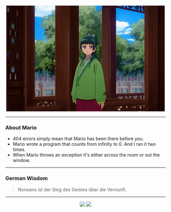 <p align="center">
  <img src="assets/maomao.gif" />
</p>

---

### About Mario
- 404 errors simply mean that Mario has been there before you.
- Mario wrote a program that counts from infinity to 0. And I ran it two times.
- When Mario throws an exception it's either across the room or out the window.

---

### German Wisdom
> Nonsens ist der Sieg des Geistes über die Vernunft.

---

<p align="center">
  <a>
    <img height="180em" src="https://github-readme-stats-eight-theta.vercel.app/api?username=Torfkopp&show_icons=true&theme=dark&include_all_commits=true&count_private=true"/>
  </a>
  <a href="https://github.com/Torfkopp?tab=repositories">
    <img height="180em" src="https://github-readme-stats-eight-theta.vercel.app/api/top-langs/?username=torfkopp&layout=compact&theme=dark&langs_count=8&hide=java"/>
  </a>
</p>
